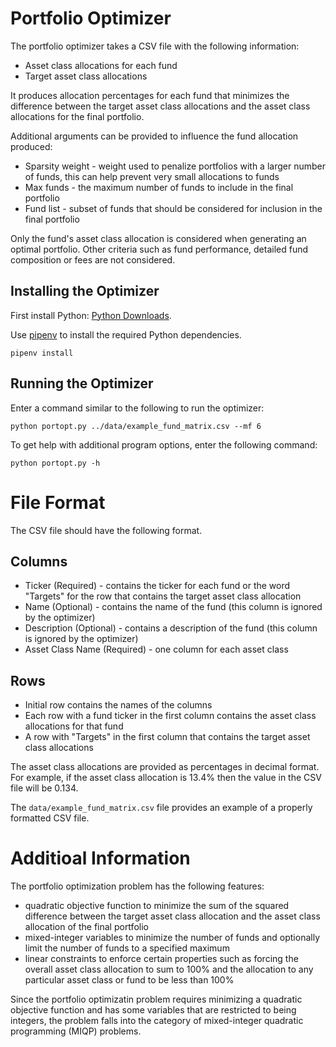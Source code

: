 # Portfolio Optimizer
The portfolio optimizer takes a CSV file with the following information:
* Asset class allocations for each fund
* Target asset class allocations

It produces allocation percentages for each fund that minimizes the difference
between the target asset class allocations and the asset class allocations for
the final portfolio.

Additional arguments can be provided to influence the fund allocation produced:
* Sparsity weight - weight used to penalize portfolios with a larger number
  of funds, this can help prevent very small allocations to funds
* Max funds - the maximum number of funds to include in the final portfolio
* Fund list - subset of funds that should be considered for inclusion in the
  final portfolio

Only the fund's asset class allocation is considered when generating an optimal
portfolio. Other criteria such as fund performance, detailed fund composition or
fees are not considered.

## Installing the Optimizer
First install Python: [Python Downloads](https://www.python.org/downloads/).

Use [pipenv](https://pipenv.pypa.io/en/latest/) to install the required Python
dependencies.
```
pipenv install
```

## Running the Optimizer
Enter a command similar to the following to run the optimizer:
```
python portopt.py ../data/example_fund_matrix.csv --mf 6
```
To get help with additional program options, enter the following command:
```
python portopt.py -h
```

# File Format
The CSV file should have the following format.
## Columns
* Ticker (Required) - contains the ticker for each fund or the word
  "Targets" for the row that contains the target asset class allocation
* Name (Optional) - contains the name of the fund (this column is
  ignored by the optimizer)
* Description (Optional) - contains a description of the fund (this
  column is ignored by the optimizer)
* Asset Class Name (Required) - one column for each asset class

## Rows
* Initial row contains the names of the columns
* Each row with a fund ticker in the first column contains the asset class
  allocations for that fund
* A row with "Targets" in the first column that contains the target asset
  class allocations

The asset class allocations are provided as percentages in decimal format.  For
example, if the asset class allocation is 13.4% then the value in the CSV file
will be 0.134.

The `data/example_fund_matrix.csv` file provides an example of a properly
formatted CSV file.

# Additioal Information
The portfolio optimization problem has the following features:
* quadratic objective function to minimize the sum of the squared difference
between the target asset class allocation and the asset class allocation of
the final portfolio
* mixed-integer variables to minimize the number of funds and optionally limit
the number of funds to a specified maximum
* linear constraints to enforce certain properties such as forcing the overall
asset class allocation to sum to 100% and the allocation to any particular asset
class or fund to be less than 100%

Since the portfolio optimizatin problem requires minimizing a quadratic
objective function and has some variables that are restricted to being integers,
the problem falls into the category of mixed-integer quadratic programming
(MIQP) problems.